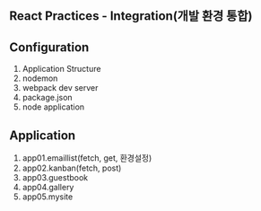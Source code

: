 ## React Practices - Integration(개발 환경 통합)



## Configuration
1. Application Structure
2. nodemon
3. webpack dev server
4. package.json
5. node application


## Application
1. app01.emaillist(fetch, get, 환경설정)
2. app02.kanban(fetch, post)
3. app03.guestbook
4. app04.gallery
5. app05.mysite

